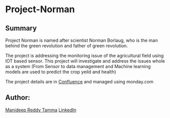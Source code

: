 # Project-Norman

## Summary
Project Norman is named after scientist Norman Borlaug, who is the man behind the green revolution and father of green revolution. 

The project is addressing the monitoring issue of the agricultural field using IOT based sensor. This project will investigate and address the issues whole as a system (From Sensor to data management and Machine learning models are used to predict the crop yeild and health)

The project details are in [Confluence](https://arttme.atlassian.net/l/cp/kPyWw9M7) and managed using monday.com


## Author: 

[Manideep Reddy Tamma](mailto:manideepreddytamma@gmail.com)
[LinkedIn](https://www.linkedin.com/in/manideep-reddy-tamma/)